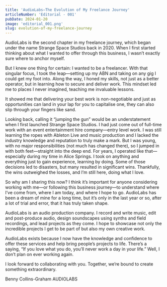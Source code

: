```yaml
---
title: 'AudioLabs—The Evolution of My Freelance Journey'
articleNumber: 'Editorial - 001'
pubDate: 2024-01-20
image: 'editorial_001.png'
slug: evolution-of-my-freelance-journey
---
```

AudioLabs is the second chapter in my freelance journey, which began under the name Strange Space Studios back in 2020. When I first started thinking about what I wanted to offer through this business, I wasn’t exactly sure where to anchor myself.

But I knew one thing for certain: I wanted to be a freelancer.
With that singular focus, I took the leap—setting up my ABN and taking on any gig I could get my foot into. Along the way, I honed my skills, not just as a better operator, but in learning how to secure and deliver work. This mindset led me to places I never imagined, teaching me
invaluable lessons.

It showed me that delivering your best work is non-negotiable and just as opportunities can land in your lap for you to capitalise one, they can also slip through your fingers like sand.

Looking back, calling it “jumping the gun” would be an understatement when I first launched Strange Space Studios. I had just come out of full-time work with an event entertainment hire company—entry level work. I was still learning the ropes with Ableton Live and music production and I lacked the industry knowledge and reputation to truly make a mark. But I was young, with no major responsibilities (not much has changed there), so I jumped in with both feet—straight into the deep end.
For years, I operated like that—especially during my time in Alice Springs. I took on anything and everything just to gain experience, learning by doing. Some of those decisions led to disasters, but many resulted in significant wins. Thankfully, the wins outweighed the losses, and I’m still here, doing what I love.

So why am I sharing this now? I think it’s important for anyone considering working with me—or following this business journey—to understand where I’ve come from, where I am today, and
where I hope to go. AudioLabs has been a dream of mine for a long time, but it’s only in the last year or so, after a lot of trial and error, that it has truly taken shape.

AudioLabs is an audio production company. I record and write music, edit and post-produce audio, design soundscapes using synths and field recordings, and lead projects as they come. I hope to showcase not only the incredible projects I get to be part of but also my own creative
work.

AudioLabs exists because I now have the knowledge and confidence to offer these services and help bring people’s projects to life. There’s a saying, “If you love what you do, you’ll never work a day in your life.” Well, I don’t plan on ever working again.

I look forward to collaborating with you. Together, we’re bound to create something extraordinary.

Benny Collins-Graham
AUDIOLABS